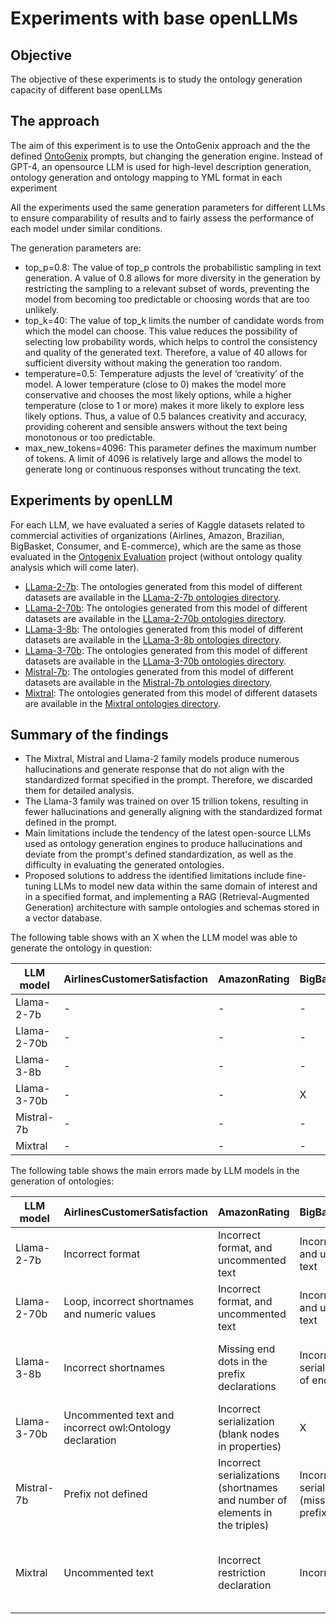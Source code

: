 # Experiments with base openLLMs

## Objective

The objective of these experiments is to study the ontology generation capacity of different base openLLMs


## The approach

The aim of this experiment is to use the OntoGenix approach and the the defined [OntoGenix](https://github.com/tecnomod-um/OntoGenix_BASF/tree/main/GUI) prompts, but changing the generation engine. Instead of GPT-4, an opensource LLM is used for high-level description generation, ontology generation and ontology mapping to YML format in each experiment

All the experiments used the same generation parameters for different LLMs to ensure comparability of results and to fairly assess the performance of each model under similar conditions. 

The generation parameters are: 

- top_p=0.8: The value of top_p controls the probabilistic sampling in text generation. A value of 0.8 allows for more diversity in the generation by restricting the sampling to a relevant subset of words, preventing the model from becoming too predictable or choosing words that are too unlikely.
- top_k=40: The value of top_k limits the number of candidate words from which the model can choose. This value reduces the possibility of selecting low probability words, which helps to control the consistency and quality of the generated text. Therefore, a value of 40 allows for sufficient diversity without making the generation too random.
- temperature=0.5: Temperature adjusts the level of ‘creativity’ of the model. A lower temperature (close to 0) makes the model more conservative and chooses the most likely options, while a higher temperature (close to 1 or more) makes it more likely to explore less likely options. Thus, a value of 0.5 balances creativity and accuracy, providing coherent and sensible answers without the text being monotonous or too predictable.
- max_new_tokens=4096: This parameter defines the maximum number of tokens.  A limit of 4096 is relatively large and allows the model to generate long or continuous responses without truncating the text.

## Experiments by openLLM

For each LLM, we have evaluated a series of Kaggle datasets related to commercial activities of organizations (Airlines, Amazon, Brazilian, BigBasket, Consumer, and E-commerce), which are the same as those evaluated in the [Ontogenix Evaluation](https://github.com/tecnomod-um/OntoGenixEvaluation) project (without ontology quality analysis which will come later).

* [LLama-2-7b](./llama-2-7b/README.md): The ontologies generated from this model of different datasets are available in the [LLama-2-7b ontologies directory](./llama-2-7b).
* [LLama-2-70b](./llama-2-70b/README.md): The ontologies generated from this model of different datasets are available in the [LLama-2-70b ontologies directory](./llama-2-70b).
* [LLama-3-8b](./llama-3-8b/README.md): The ontologies generated from this model of different datasets are available in the [LLama-3-8b ontologies directory](./llama-3-8b).
* [LLama-3-70b](./llama-3-70b/README.md): The ontologies generated from this model of different datasets are available in the [LLama-3-70b ontologies directory](./llama-3-70b).
* [Mistral-7b](./mistral-7b/README.md): The ontologies generated from this model of different datasets are available in the [Mistral-7b ontologies directory](./Mistral-7b).
* [Mixtral](./mixtral/README.md): The ontologies generated from this model of different datasets are available in the [Mixtral ontologies directory](./Mixtral). 

## Summary of the findings

- The Mixtral, Mistral and Llama-2 family models produce numerous hallucinations and generate response that do not align with the standardized format specified in the prompt. Therefore, we discarded them for detailed analysis. 
- The Llama-3 family was trained on over 15 trillion tokens, resulting in fewer hallucinations and generally aligning with the standardized format defined in the prompt. 
- Main limitations include the tendency of the latest open-source LLMs used as ontology generation engines to produce hallucinations and deviate from the prompt's defined standardization, as well as the difficulty in evaluating the generated ontologies.
- Proposed solutions to address the identified limitations include fine-tuning LLMs to model new data within the same domain of interest and in a specified format, and implementing a RAG (Retrieval-Augmented Generation) architecture with sample ontologies and schemas stored in a vector database.

The following table shows with an X when the LLM model was able to generate the ontology in question:

| LLM model    | AirlinesCustomerSatisfaction | AmazonRating | BigBasketProducts | BrazilianE-commerce | CustomerComplaint | eCommerce |
|--------------|------------------------------|--------------|-------------------|---------------------|-------------------|-----------|
| Llama-2-7b   | -                            | -            | -                 | -                   | -                 | -         |
| Llama-2-70b  | -                            | -            | -                 | -                   | -                 | -         |
| Llama-3-8b   | -                            | -            | -                 | -                   | -                 | -         |
| Llama-3-70b  | -                            | -            | X                 | X                   | -                 | X         |
| Mistral-7b   | -                            | -            | -                 | -                   | -                 | -         |
| Mixtral      | -                            | -            | -                 | -                   | X                 | -         |


The following table shows the main errors made by LLM models in the generation of ontologies:

| LLM model    | AirlinesCustomerSatisfaction                            | AmazonRating                                        | BigBasketProducts                          | BrazilianE-commerce                     | CustomerComplaint                              | eCommerce                                     |
|--------------|---------------------------------------------------------|-----------------------------------------------------|--------------------------------------------|-----------------------------------------|------------------------------------------------|-----------------------------------------------|
| Llama-2-7b   | Incorrect format                                        | Incorrect format, and uncommented text              | Incorrect format, and uncommented text     | Incorrect format, and uncommented text  | Incorrect format, and uncommented text         | Incorrect format, and uncommented text        |
| Llama-2-70b  | Loop, incorrect shortnames and numeric values           | Incorrect format, and uncommented text              | Incorrect format, and uncommented text     | Incorrect format, and uncommented text  | Incorrect format, and uncommented text         | Incorrect format, and uncommented text        |
| Llama-3-8b   | Incorrect shortnames                                    | Missing end dots in the prefix declarations         | Incorrect serializations (use of end dots) | Incorrect rdf/xml serialization         | Incorrect serializations (use of end dots, semicolons, shortnames) | Incorrect rdf/xml serialization |
| Llama-3-70b  | Uncommented text and incorrect owl:Ontology declaration | Incorrect serialization (blank nodes in properties) | X                                          | X                                       | Uncommented text and prefix used but not declared | X                                          |
| Mistral-7b   | Prefix not defined                                      | Incorrect serializations (shortnames and number of elements in the triples) | Incorrect serializations (missing end dots, prefixes) | Incorrect use of shortnames | Incorrect IDs (with spaces) | Incorrect use of shortnames               |
| Mixtral      | Uncommented text                                        | Incorrect restriction declaration                   | Incorrect format                           | Incorrect serializations (prefix declarations, use of shortnames) | X                    | Incorrect shortnames and prefix declarations  |



